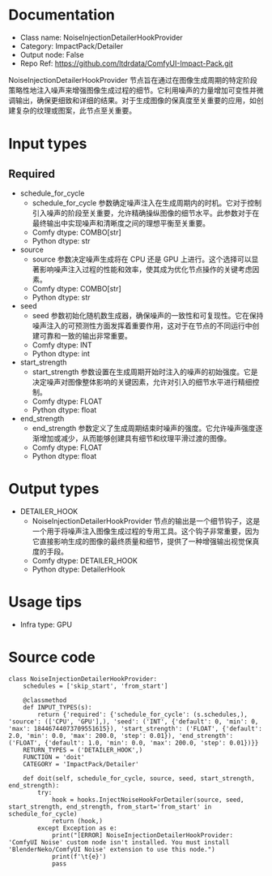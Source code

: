 # Documentation
- Class name: NoiseInjectionDetailerHookProvider
- Category: ImpactPack/Detailer
- Output node: False
- Repo Ref: https://github.com/ltdrdata/ComfyUI-Impact-Pack.git

NoiseInjectionDetailerHookProvider 节点旨在通过在图像生成周期的特定阶段策略性地注入噪声来增强图像生成过程的细节。它利用噪声的力量增加可变性并微调输出，确保更细致和详细的结果。对于生成图像的保真度至关重要的应用，如创建复杂的纹理或图案，此节点至关重要。

# Input types
## Required
- schedule_for_cycle
    - schedule_for_cycle 参数确定噪声注入在生成周期内的时机。它对于控制引入噪声的阶段至关重要，允许精确操纵图像的细节水平。此参数对于在最终输出中实现噪声和清晰度之间的理想平衡至关重要。
    - Comfy dtype: COMBO[str]
    - Python dtype: str
- source
    - source 参数决定噪声生成将在 CPU 还是 GPU 上进行。这个选择可以显著影响噪声注入过程的性能和效率，使其成为优化节点操作的关键考虑因素。
    - Comfy dtype: COMBO[str]
    - Python dtype: str
- seed
    - seed 参数初始化随机数生成器，确保噪声的一致性和可复现性。它在保持噪声注入的可预测性方面发挥着重要作用，这对于在节点的不同运行中创建可靠和一致的输出非常重要。
    - Comfy dtype: INT
    - Python dtype: int
- start_strength
    - start_strength 参数设置在生成周期开始时注入的噪声的初始强度。它是决定噪声对图像整体影响的关键因素，允许对引入的细节水平进行精细控制。
    - Comfy dtype: FLOAT
    - Python dtype: float
- end_strength
    - end_strength 参数定义了生成周期结束时噪声的强度。它允许噪声强度逐渐增加或减少，从而能够创建具有细节和纹理平滑过渡的图像。
    - Comfy dtype: FLOAT
    - Python dtype: float

# Output types
- DETAILER_HOOK
    - NoiseInjectionDetailerHookProvider 节点的输出是一个细节钩子，这是一个用于将噪声注入图像生成过程的专用工具。这个钩子非常重要，因为它直接影响生成的图像的最终质量和细节，提供了一种增强输出视觉保真度的手段。
    - Comfy dtype: DETAILER_HOOK
    - Python dtype: DetailerHook

# Usage tips
- Infra type: GPU

# Source code
```
class NoiseInjectionDetailerHookProvider:
    schedules = ['skip_start', 'from_start']

    @classmethod
    def INPUT_TYPES(s):
        return {'required': {'schedule_for_cycle': (s.schedules,), 'source': (['CPU', 'GPU'],), 'seed': ('INT', {'default': 0, 'min': 0, 'max': 18446744073709551615}), 'start_strength': ('FLOAT', {'default': 2.0, 'min': 0.0, 'max': 200.0, 'step': 0.01}), 'end_strength': ('FLOAT', {'default': 1.0, 'min': 0.0, 'max': 200.0, 'step': 0.01})}}
    RETURN_TYPES = ('DETAILER_HOOK',)
    FUNCTION = 'doit'
    CATEGORY = 'ImpactPack/Detailer'

    def doit(self, schedule_for_cycle, source, seed, start_strength, end_strength):
        try:
            hook = hooks.InjectNoiseHookForDetailer(source, seed, start_strength, end_strength, from_start='from_start' in schedule_for_cycle)
            return (hook,)
        except Exception as e:
            print("[ERROR] NoiseInjectionDetailerHookProvider: 'ComfyUI Noise' custom node isn't installed. You must install 'BlenderNeko/ComfyUI Noise' extension to use this node.")
            print(f'\t{e}')
            pass
```